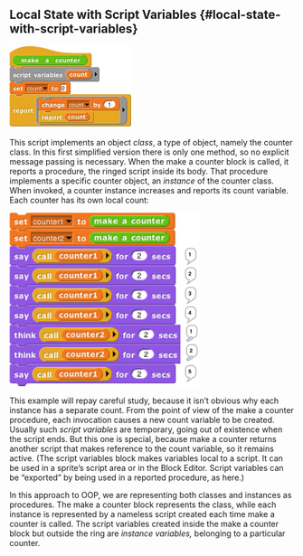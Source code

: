 ## Local State with Script Variables {#local-state-with-script-variables}

![image](images/Image_154.png)

This script implements an object _class_, a type of object, namely the counter class. In this first simplified version there is only one method, so no explicit message passing is necessary. When the make a counter block is called, it reports a procedure, the ringed script inside its body. That procedure implements a specific counter object, an _instance_ of the counter class. When invoked, a counter instance increases and reports its count variable. Each counter has its own local count:

![image](images/Image_155.png)

This example will repay careful study, because it isn’t obvious why each instance has a separate count. From the point of view of the make a counter procedure, each invocation causes a new count variable to be created. Usually such _script variables_ are temporary, going out of existence when the script ends. But this one is special, because make a counter returns another script that makes reference to the count variable, so it remains active. (The script variables block makes variables local to a script. It can be used in a sprite’s script area or in the Block Editor. Script variables can be “exported” by being used in a reported procedure, as here.)

In this approach to OOP, we are representing both classes and instances as procedures. The make a counter block represents the class, while each instance is represented by a nameless script created each time make a counter is called. The script variables created inside the make a counter block but outside the ring are _instance variables,_ belonging to a particular counter.
